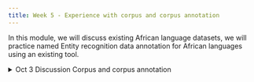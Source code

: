 ```yaml
---
title: Week 5 - Experience with corpus and corpus annotation
---
```



In this module, we will discuss existing African language datasets, we will practice named Entity recognition data annotation for African languages using an existing tool.

<details>
  <summary class="session-summary">
    <span class="date-label">Oct 3</span>
    <span class="label label-blue">Discussion</span>
    <span class="session-title">Corpus and corpus annotation</span>
  </summary>
  <div markdown="1">
- [Slides coming soon]
- Reflection:
  - Read about data annotation and data labeling through this [blog](https://toloka.ai/blog/annotation-vs-labeling/), summerise in one paragraph what is annotation and why it is necessary.
  - [Adelani et al., MasakhaNER: Named Entity Recognition for African Languages](https://app.perusall.com/courses/training-computers-to-understand-african-languages/masakhaner). Read abstract, section 3 of focus languages and section 4 about the Data and annotation methodology.
  - [Cheikh et al., MasakhaPOS: Part-of-Speech Tagging for Typologically Diverse African Languages](https://aclanthology.org/2023.acl-long.609.pdf). Read the abstract, all of section 4 about data and annotation and section 5 annotation challenges.
- We will practice using [African language text corpus](https://github.com/masakhane-io/lacuna_pos_ner/tree/main/language_corpus)  to annotate African languages.
- We will use an [external annotation tool](https://tecoholic.github.io/ner-annotator/) to annotate Named Entities in African languages text.

</div>
</details>
